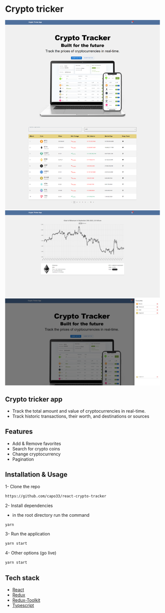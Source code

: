 # Crypto tricker

![Alt text](./homePage.png "homepage")
![Alt text](./details.png "details")
![Alt text](./drawer.png "drawer")

## Crypto tricker app 

- Track the total amount and value of cryptocurrencies in real-time. 
- Track historic transactions, their worth, and destinations or sources

## Features

- Add & Remove favorites
- Search for crypto coins
- Change cryptocurrency
- Pagination

## Installation & Usage

1- Clone the repo

```bash
https://github.com/capo33/react-crypto-tracker
```

2- Install dependencies

- in the root directory run the command

```bash
yarn
```

3- Run the application

```bash
yarn start
```

4- Other options (go live)

```bash
yarn start
```

## Tech stack

- [React]
- [Redux]
- [Redux-Toolkit]
- [Typescript]

[React]: https://react.dev/
[Redux]: https://redux.js.org/tutorials/typescript-quick-start/
[Redux-Toolkit]: https://redux-toolkit.js.org/
[Typescript]: https://www.typescriptlang.org/
